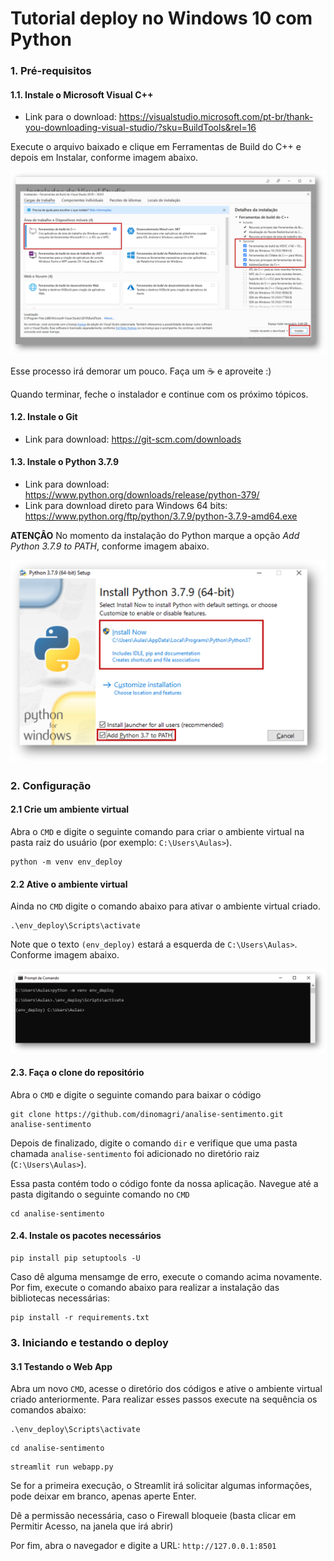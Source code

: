 # Tutorial deploy no Windows 10 com Python
### 1. Pré-requisitos

#### 1.1. Instale o Microsoft Visual C++

* Link para o download: https://visualstudio.microsoft.com/pt-br/thank-you-downloading-visual-studio/?sku=BuildTools&rel=16

Execute o arquivo baixado e clique em Ferramentas de Build do C++ e depois em Instalar, conforme imagem abaixo.

![Path Python](./imagens/microsoft-visual-cpp.png)

Esse processo irá demorar um pouco. Faça um :coffee: ​e aproveite :)

Quando terminar, feche o instalador e continue com os próximo tópicos.


#### 1.2. Instale o Git

* Link para download: https://git-scm.com/downloads


#### 1.3. Instale o Python 3.7.9

* Link para download: https://www.python.org/downloads/release/python-379/
* Link para download direto para Windows 64 bits: https://www.python.org/ftp/python/3.7.9/python-3.7.9-amd64.exe

**ATENÇÂO** No momento da instalação do Python marque a opção *Add Python 3.7.9 to PATH*, conforme imagem abaixo.



![Path Python](./imagens/instalacao_python.png)




### 2. Configuração

#### 2.1 Crie um ambiente virtual

Abra o `CMD` e digite o seguinte comando para criar o ambiente virtual na pasta raiz do usuário (por exemplo: `C:\Users\Aulas>`).


```
python -m venv env_deploy
```

#### 2.2 Ative o ambiente virtual

Ainda no `CMD` digite o comando abaixo para ativar o ambiente virtual criado.

```
.\env_deploy\Scripts\activate
```

Note que o texto `(env_deploy)` estará a esquerda de `C:\Users\Aulas>`. Conforme imagem abaixo.

![Path Python](./imagens/ativando_venv.png)


#### 2.3. Faça o clone do repositório

Abra o `CMD` e digite o seguinte comando para baixar o código

```
git clone https://github.com/dinomagri/analise-sentimento.git  analise-sentimento
```

Depois de finalizado, digite o comando `dir` e verifique que uma pasta chamada `analise-sentimento` foi adicionado no diretório raiz (`C:\Users\Aulas>`).

Essa pasta contém todo o código fonte da nossa aplicação. Navegue até a pasta digitando o seguinte comando no `CMD`

```
cd analise-sentimento
```

#### 2.4. Instale os pacotes necessários


```
pip install pip setuptools -U
```

Caso dê alguma mensamge de erro, execute o comando acima novamente. Por fim, execute o comando abaixo para realizar a instalação das bibliotecas necessárias:


```
pip install -r requirements.txt
```


### 3. Iniciando e testando o deploy

#### 3.1 Testando o Web App

Abra um novo `CMD`, acesse o diretório dos códigos e ative o ambiente virtual criado anteriormente. Para realizar esses passos execute na sequência os comandos abaixo:


```
.\env_deploy\Scripts\activate
```


```
cd analise-sentimento
```


```
streamlit run webapp.py
```

Se for a primeira execução, o Streamlit irá solicitar algumas informações, pode deixar em branco, apenas aperte Enter.

Dê a permissão necessária, caso o Firewall bloqueie (basta clicar em Permitir Acesso, na janela que irá abrir)


Por fim, abra o navegador e digite a URL: `http://127.0.0.1:8501`
